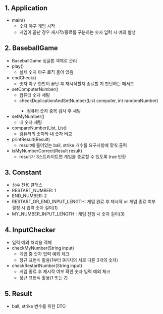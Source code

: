 ## 1. Application

- main()
    - 숫자 야구 게임 시작
    - 게임이 끝난 경우 재시작/종료를 구분하는 숫자 입력 시 예외 발생

## 2. BaseballGame

- BaseballGame 싱글톤 객체로 관리
- play()
    - 실제 숫자 야구 로직 들어 있음
- endCheck()
    - 숫자 야구 한판이 끝난 후 재시작할지 종료할 지 판단하는 메서드
- setComputerNumber()
    - 컴퓨터 숫자 세팅
    - checkDuplicationAndSetNumber(List<Integer> computer, int randomNumber)
        - 컴퓨터 숫자 중복 검사 후 세팅
- setMyNumber()
    - 내 숫자 세팅
- compareNumber(List, List)
    - 컴퓨터의 숫자와 내 숫자 비교
- printResult(Result)
    - result에 들어있는 ball, strike 개수를 요구사항에 맞춰 출력
- isMyNumberCorrect(Result result)
    - result가 3스트라이트면 게임을 종료할 수 있도록 true 반환

## 3. Constant

- 상수 전용 클래스
- RESTART_NUMBER: 1
- END_NUMBER: 2
- RESTART_OR_END_INPUT_LENGTH: 게임 완료 후 재시작 or 게임 종료 여부 결정 시 입력 숫자 길이(1)
- MY_NUMBER_INPUT_LENGTH : 게임 진행 시 숫자 길이(3)

## 4. InputChecker</h2>

- 입력 예외 처리용 객체
- checkMyNumber(String input)
    - 게임 중 숫자 입력 예외 체크
    - 정규 표현식 활용(1부터 9까지의 서로 다른 3개의 숫자)
- checkRestartNumber(String input)
    - 게임 종료 후 재시작 여부 확인 숫자 입력 예외 체크
    - 정규 표현식 활용(1 또는 2)

<h2>5. Result</h2>

- ball, strike 변수를 위한 DTO